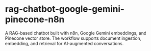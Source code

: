# rag-chatbot-google-gemini-pinecone-n8n
A RAG-based chatbot built with n8n, Google Gemini embeddings, and Pinecone vector store.  The workflow supports document ingestion, embedding, and retrieval for AI-augmented conversations.
